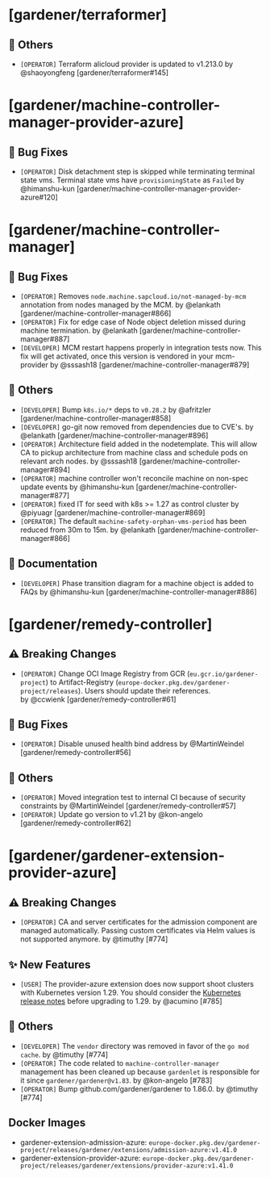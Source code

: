 # [gardener/terraformer]

## 🏃 Others

- `[OPERATOR]` Terraform alicloud provider is updated to v1.213.0 by @shaoyongfeng [gardener/terraformer#145]
# [gardener/machine-controller-manager-provider-azure]

## 🐛 Bug Fixes

- `[OPERATOR]` Disk detachment step is skipped while terminating terminal state vms. Terminal state vms have `provisioningState` as `Failed` by @himanshu-kun [gardener/machine-controller-manager-provider-azure#120]
# [gardener/machine-controller-manager]

## 🐛 Bug Fixes

- `[OPERATOR]` Removes `node.machine.sapcloud.io/not-managed-by-mcm` annotation from nodes managed by the MCM. by @elankath [gardener/machine-controller-manager#866]
- `[OPERATOR]` Fix for edge case of Node object deletion missed during machine termination. by @elankath [gardener/machine-controller-manager#887]
- `[DEVELOPER]` MCM restart happens properly in integration tests now. This fix will get activated, once this version is vendored in your mcm-provider by @sssash18 [gardener/machine-controller-manager#879]
## 🏃 Others

- `[DEVELOPER]` Bump `k8s.io/*` deps to `v0.28.2` by @afritzler [gardener/machine-controller-manager#858]
- `[DEVELOPER]` go-git now removed from dependencies due to CVE's. by @elankath [gardener/machine-controller-manager#896]
- `[OPERATOR]` Architecture field added in the nodetemplate. This will allow CA to pickup architecture from machine class and schedule pods on relevant arch nodes. by @sssash18 [gardener/machine-controller-manager#894]
- `[OPERATOR]` machine controller won't reconcile machine on non-spec update events by @himanshu-kun [gardener/machine-controller-manager#877]
- `[OPERATOR]` fixed IT for seed with k8s >= 1.27 as control cluster  by @piyuagr [gardener/machine-controller-manager#869]
- `[OPERATOR]` The default `machine-safety-orphan-vms-period` has been reduced from 30m to 15m. by @elankath [gardener/machine-controller-manager#866]
## 📖 Documentation

- `[DEVELOPER]` Phase transition diagram for a machine object is added to FAQs by @himanshu-kun [gardener/machine-controller-manager#886]
# [gardener/remedy-controller]

## ⚠️ Breaking Changes

- `[OPERATOR]` Change OCI Image Registry from GCR (`eu.gcr.io/gardener-project`) to Artifact-Registry (`europe-docker.pkg.dev/gardener-project/releases`). Users should update their references.  
   by @ccwienk [gardener/remedy-controller#61]
## 🐛 Bug Fixes

- `[OPERATOR]` Disable unused health bind address by @MartinWeindel [gardener/remedy-controller#56]
## 🏃 Others

- `[OPERATOR]` Moved integration test to internal CI because of security constraints by @MartinWeindel [gardener/remedy-controller#57]
- `[OPERATOR]` Update go version to v1.21 by @kon-angelo [gardener/remedy-controller#62]
# [gardener/gardener-extension-provider-azure]

## ⚠️ Breaking Changes

- `[OPERATOR]` CA and server certificates for the admission component are managed automatically. Passing custom certificates via Helm values is not supported anymore. by @timuthy [#774]
## ✨ New Features

- `[USER]` The provider-azure extension does now support shoot clusters with Kubernetes version 1.29. You should consider the [Kubernetes release notes](https://github.com/kubernetes/kubernetes/blob/master/CHANGELOG/CHANGELOG-1.29.md) before upgrading to 1.29.  by @acumino [#785]
## 🏃 Others

- `[DEVELOPER]` The `vendor` directory was removed in favor of the `go mod cache`. by @timuthy [#774]
- `[OPERATOR]` The code related to `machine-controller-manager` management has been cleaned up because `gardenlet` is responsible for it since `gardener/gardener@v1.83`. by @kon-angelo [#783]
- `[OPERATOR]` Bump github.com/gardener/gardener to 1.86.0. by @timuthy [#774]

## Docker Images
- gardener-extension-admission-azure: `europe-docker.pkg.dev/gardener-project/releases/gardener/extensions/admission-azure:v1.41.0`
- gardener-extension-provider-azure: `europe-docker.pkg.dev/gardener-project/releases/gardener/extensions/provider-azure:v1.41.0`
